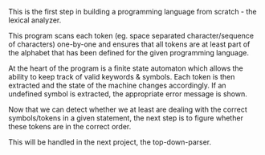 This is the first step in building a programming language from scratch - the lexical analyzer. 

This program scans each token (eg. space separated character/sequence of characters) one-by-one and ensures that all tokens are at least part of the alphabet that has been defined for the given programming language.

At the heart of the program is a finite state automaton which allows the ability to keep track of valid keywords & symbols. Each token is then extracted and the state of the machine changes accordingly. If an undefined symbol is extracted, the appropriate error message is shown.

Now that we can detect whether we at least are dealing with the correct symbols/tokens in a given statement, the next step is to figure whether these tokens are in the correct order. 

This will be handled in the next project, the top-down-parser.
